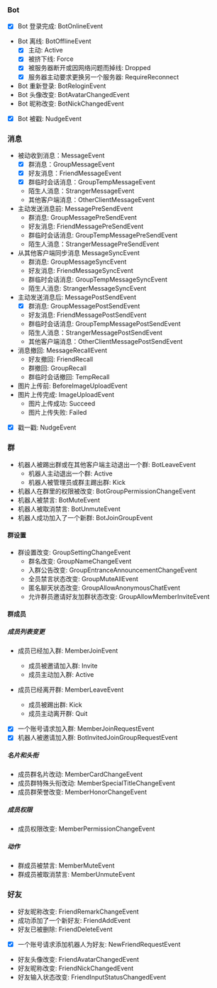 ### Bot
- [x] Bot 登录完成: BotOnlineEvent
- Bot 离线: BotOfflineEvent
    - [x] 主动: Active
    - [x] 被挤下线: Force
    - [x] 被服务器断开或因网络问题而掉线: Dropped
    - [x] 服务器主动要求更换另一个服务器: RequireReconnect
- Bot 重新登录: BotReloginEvent
- Bot 头像改变: BotAvatarChangedEvent
- Bot 昵称改变: BotNickChangedEvent
- [x] Bot 被戳: NudgeEvent

### 消息
- 被动收到消息：MessageEvent
    - [x] 群消息：GroupMessageEvent
    - [x] 好友消息：FriendMessageEvent
    - [x] 群临时会话消息：GroupTempMessageEvent
    - 陌生人消息：StrangerMessageEvent
    - 其他客户端消息：OtherClientMessageEvent
- 主动发送消息前: MessagePreSendEvent
    - 群消息: GroupMessagePreSendEvent
    - 好友消息: FriendMessagePreSendEvent
    - 群临时会话消息: GroupTempMessagePreSendEvent
    - 陌生人消息：StrangerMessagePreSendEvent
- 从其他客户端同步消息 MessageSyncEvent
    - 群消息: GroupMessageSyncEvent
    - 好友消息: FriendMessageSyncEvent
    - 群临时会话消息: GroupTempMessageSyncEvent
    - 陌生人消息: StrangerMessageSyncEvent
- 主动发送消息后: MessagePostSendEvent
    - [x] 群消息: GroupMessagePostSendEvent
    - 好友消息: FriendMessagePostSendEvent
    - 群临时会话消息: GroupTempMessagePostSendEvent
    - 陌生人消息：StrangerMessagePostSendEvent
    - 其他客户端消息：OtherClientMessagePostSendEvent
- 消息撤回: MessageRecallEvent
    - 好友撤回: FriendRecall
    - 群撤回: GroupRecall
    - 群临时会话撤回: TempRecall
- 图片上传前: BeforeImageUploadEvent
- 图片上传完成: ImageUploadEvent
    - 图片上传成功: Succeed
    - 图片上传失败: Failed
- [x] 戳一戳: NudgeEvent

### 群
- 机器人被踢出群或在其他客户端主动退出一个群: BotLeaveEvent
    - 机器人主动退出一个群: Active
    - 机器人被管理员或群主踢出群: Kick
- 机器人在群里的权限被改变: BotGroupPermissionChangeEvent
- 机器人被禁言: BotMuteEvent
- 机器人被取消禁言: BotUnmuteEvent
- 机器人成功加入了一个新群: BotJoinGroupEvent

#### 群设置
- 群设置改变: GroupSettingChangeEvent
    - 群名改变: GroupNameChangeEvent
    - 入群公告改变: GroupEntranceAnnouncementChangeEvent
    - 全员禁言状态改变: GroupMuteAllEvent
    - 匿名聊天状态改变: GroupAllowAnonymousChatEvent
    - 允许群员邀请好友加群状态改变: GroupAllowMemberInviteEvent

#### 群成员
##### 成员列表变更
- 成员已经加入群: MemberJoinEvent
    - 成员被邀请加入群: Invite
    - 成员主动加入群: Active

- 成员已经离开群: MemberLeaveEvent
    - 成员被踢出群: Kick
    - 成员主动离开群: Quit

- [x] 一个账号请求加入群: MemberJoinRequestEvent
- [x] 机器人被邀请加入群: BotInvitedJoinGroupRequestEvent

##### 名片和头衔
- 成员群名片改动: MemberCardChangeEvent
- 成员群特殊头衔改动: MemberSpecialTitleChangeEvent
- 成员群荣誉改变: MemberHonorChangeEvent

##### 成员权限
- 成员权限改变: MemberPermissionChangeEvent

##### 动作
- 群成员被禁言: MemberMuteEvent
- 群成员被取消禁言: MemberUnmuteEvent

### 好友
- 好友昵称改变: FriendRemarkChangeEvent
- 成功添加了一个新好友: FriendAddEvent
- 好友已被删除: FriendDeleteEvent
- [x] 一个账号请求添加机器人为好友: NewFriendRequestEvent
- 好友头像改变: FriendAvatarChangedEvent
- 好友昵称改变: FriendNickChangedEvent
- 好友输入状态改变: FriendInputStatusChangedEvent